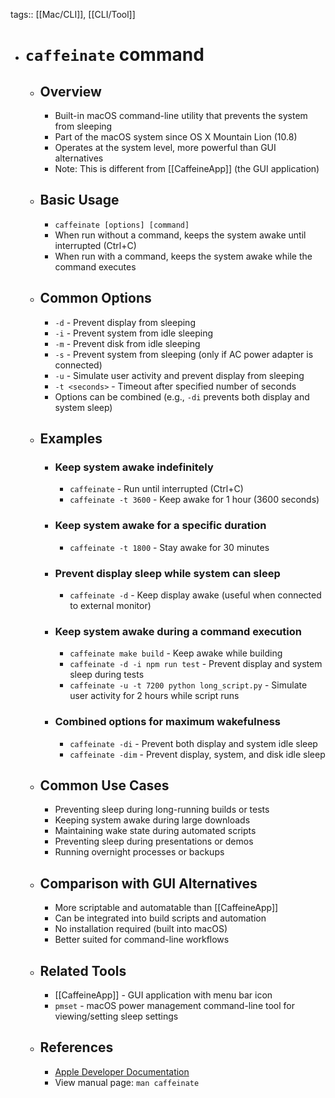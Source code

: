 tags:: [[Mac/CLI]], [[CLI/Tool]]

- # `caffeinate` command
	- ## Overview
		- Built-in macOS command-line utility that prevents the system from sleeping
		- Part of the macOS system since OS X Mountain Lion (10.8)
		- Operates at the system level, more powerful than GUI alternatives
		- Note: This is different from [[CaffeineApp]] (the GUI application)
	- ## Basic Usage
		- `caffeinate [options] [command]`
		- When run without a command, keeps the system awake until interrupted (Ctrl+C)
		- When run with a command, keeps the system awake while the command executes
	- ## Common Options
		- `-d` - Prevent display from sleeping
		- `-i` - Prevent system from idle sleeping
		- `-m` - Prevent disk from idle sleeping
		- `-s` - Prevent system from sleeping (only if AC power adapter is connected)
		- `-u` - Simulate user activity and prevent display from sleeping
		- `-t <seconds>` - Timeout after specified number of seconds
		- Options can be combined (e.g., `-di` prevents both display and system sleep)
	- ## Examples
		- ### Keep system awake indefinitely
			- `caffeinate` - Run until interrupted (Ctrl+C)
			- `caffeinate -t 3600` - Keep awake for 1 hour (3600 seconds)
		- ### Keep system awake for a specific duration
			- `caffeinate -t 1800` - Stay awake for 30 minutes
		- ### Prevent display sleep while system can sleep
			- `caffeinate -d` - Keep display awake (useful when connected to external monitor)
		- ### Keep system awake during a command execution
			- `caffeinate make build` - Keep awake while building
			- `caffeinate -d -i npm run test` - Prevent display and system sleep during tests
			- `caffeinate -u -t 7200 python long_script.py` - Simulate user activity for 2 hours while script runs
		- ### Combined options for maximum wakefulness
			- `caffeinate -di` - Prevent both display and system idle sleep
			- `caffeinate -dim` - Prevent display, system, and disk idle sleep
	- ## Common Use Cases
		- Preventing sleep during long-running builds or tests
		- Keeping system awake during large downloads
		- Maintaining wake state during automated scripts
		- Preventing sleep during presentations or demos
		- Running overnight processes or backups
	- ## Comparison with GUI Alternatives
		- More scriptable and automatable than [[CaffeineApp]]
		- Can be integrated into build scripts and automation
		- No installation required (built into macOS)
		- Better suited for command-line workflows
	- ## Related Tools
		- [[CaffeineApp]] - GUI application with menu bar icon
		- `pmset` - macOS power management command-line tool for viewing/setting sleep settings
	- ## References
		- [Apple Developer Documentation](https://developer.apple.com/library/archive/documentation/System/Conceptual/ManPages_iPhoneOS/man8/caffeinate.8.html)
		- View manual page: `man caffeinate`

